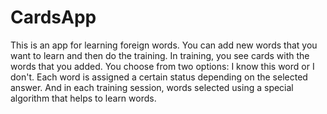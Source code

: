 # CardsApp
This is an app for learning foreign words. You can add new words that you want to learn and then do the training. In training, you see cards with the words that you added. You choose from two options: I know this word or I don't. Each word is assigned a certain status depending on the selected answer. And in each training session, words selected using a special algorithm that helps to learn words.  
